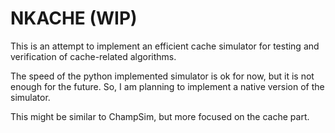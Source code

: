 # NKACHE (WIP)

This is an attempt to implement an efficient cache simulator for testing and verification of cache-related algorithms.

The speed of the python implemented simulator is ok for now, but it is not enough for the future. So, I am planning to implement a native version of the simulator.

This might be similar to ChampSim, but more focused on the cache part.
